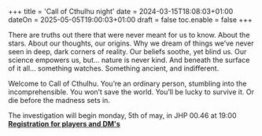 +++
title = 'Call of Cthulhu night'
date = 2024-03-15T18:08:03+01:00
dateOn = 2025-05-05T19:00:03+01:00
draft = false
toc.enable = false
+++

There are truths out there that were never meant for us to know. About the stars. About our thoughts, our origins. Why we dream of things we’ve never seen in deep, dark corners of reality. 
Our beliefs soothe, yet blind us. Our science empowers us, but... nature is never kind. 
And beneath the surface of it all… something watches. Something ancient, and indifferent.

Welcome to Call of Cthulhu.
You’re an ordinary person, stumbling into the incomprehensible.
You won’t save the world. You’ll be lucky to survive it. 
Or die before the madness sets in.

The investigation will begin monday, 5th of may, in JHP 00.46 at 19:00
[**Registration for players and DM's**](https://forms.gle/Sm3N3JXM2LkdJxs76)


